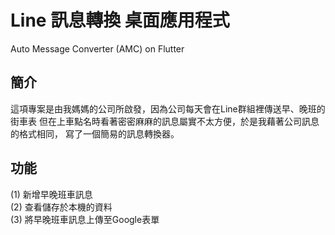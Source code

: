 # Line 訊息轉換 桌面應用程式
Auto Message Converter (AMC) on Flutter

## 簡介
這項專案是由我媽媽的公司所啟發，因為公司每天會在Line群組裡傳送早、晚班的街車表
但在上車點名時看著密密麻麻的訊息屬實不太方便，於是我藉著公司訊息的格式相同，
寫了一個簡易的訊息轉換器。

## 功能
 (1) 新增早晚班車訊息  
 (2) 查看儲存於本機的資料  
 (3) 將早晚班車訊息上傳至Google表單  
